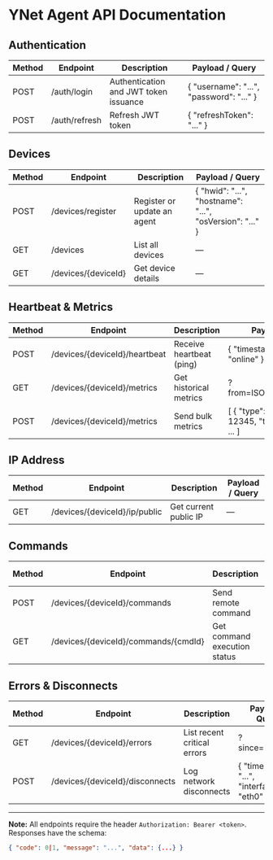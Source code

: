 # YNet Agent API Documentation

## Authentication

| Method | Endpoint         | Description                     | Payload / Query                      |
|--------|------------------|---------------------------------|------------------------------------|
| POST   | /auth/login      | Authentication and JWT token issuance | { "username": "...", "password": "..." } |
| POST   | /auth/refresh    | Refresh JWT token               | { "refreshToken": "..." }           |

## Devices

| Method | Endpoint                     | Description                   | Payload / Query                   |
|--------|------------------------------|-------------------------------|---------------------------------|
| POST   | /devices/register            | Register or update an agent   | { "hwid": "...", "hostname": "...", "osVersion": "..." } |
| GET    | /devices                    | List all devices              | —                               |
| GET    | /devices/{deviceId}         | Get device details            | —                               |

## Heartbeat & Metrics

| Method | Endpoint                             | Description                   | Payload / Query                   |
|--------|------------------------------------|-------------------------------|---------------------------------|
| POST   | /devices/{deviceId}/heartbeat       | Receive heartbeat (ping)      | { "timestamp": "...", "status": "online" } |
| GET    | /devices/{deviceId}/metrics          | Get historical metrics        | ?from=ISO8601&to=ISO8601         |
| POST   | /devices/{deviceId}/metrics          | Send bulk metrics             | [ { "type": "uptime", "value": 12345, "timestamp": "..." }, ... ] |

## IP Address

| Method | Endpoint                             | Description                   | Payload / Query                   |
|--------|------------------------------------|-------------------------------|---------------------------------|
| GET    | /devices/{deviceId}/ip/public       | Get current public IP         | —                               |

## Commands

| Method | Endpoint                             | Description                   | Payload / Query                   |
|--------|------------------------------------|-------------------------------|---------------------------------|
| POST   | /devices/{deviceId}/commands        | Send remote command           | { "command": "reboot" }          |
| GET    | /devices/{deviceId}/commands/{cmdId} | Get command execution status  | —                               |

## Errors & Disconnects

| Method | Endpoint                             | Description                   | Payload / Query                   |
|--------|------------------------------------|-------------------------------|---------------------------------|
| GET    | /devices/{deviceId}/errors          | List recent critical errors   | ?since=ISO8601                   |
| POST   | /devices/{deviceId}/disconnects     | Log network disconnects       | { "timestamp": "...", "interface": "eth0" } |

---

**Note:** All endpoints require the header `Authorization: Bearer <token>`.  
Responses have the schema:  
```json
{ "code": 0|1, "message": "...", "data": {...} }
